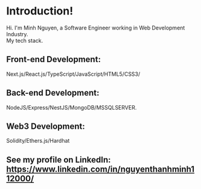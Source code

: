 # Introduction!

Hi. I'm Minh Nguyen, a Software Engineer working in Web Development Industry.\
My tech stack.

## Front-end Development:

Next.js/React.js/TypeScript/JavaScript/HTML5/CSS3/

## Back-end Development:

NodeJS/Express/NestJS/MongoDB/MSSQLSERVER.

## Web3 Development:

Solidity/Ethers.js/Hardhat

## See my profile on LinkedIn: https://www.linkedin.com/in/nguyenthanhminh112000/

